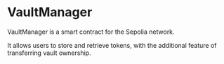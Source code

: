 # VaultManager

VaultManager is a smart contract for the Sepolia network. 

It allows users to store and retrieve tokens, with the additional feature of transferring vault ownership.
